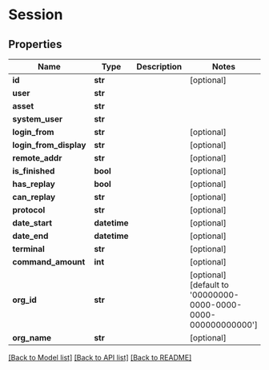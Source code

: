 # Session

## Properties
Name | Type | Description | Notes
------------ | ------------- | ------------- | -------------
**id** | **str** |  | [optional] 
**user** | **str** |  | 
**asset** | **str** |  | 
**system_user** | **str** |  | 
**login_from** | **str** |  | [optional] 
**login_from_display** | **str** |  | [optional] 
**remote_addr** | **str** |  | [optional] 
**is_finished** | **bool** |  | [optional] 
**has_replay** | **bool** |  | [optional] 
**can_replay** | **str** |  | [optional] 
**protocol** | **str** |  | [optional] 
**date_start** | **datetime** |  | [optional] 
**date_end** | **datetime** |  | [optional] 
**terminal** | **str** |  | [optional] 
**command_amount** | **int** |  | [optional] 
**org_id** | **str** |  | [optional] [default to '00000000-0000-0000-0000-000000000000']
**org_name** | **str** |  | [optional] 

[[Back to Model list]](../README.md#documentation-for-models) [[Back to API list]](../README.md#documentation-for-api-endpoints) [[Back to README]](../README.md)


